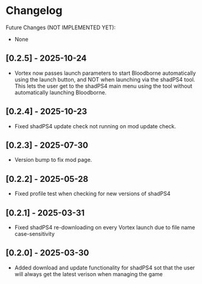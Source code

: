# Changelog

Future Changes (NOT IMPLEMENTED YET):

- None

## [0.2.5] - 2025-10-24

- Vortex now passes launch parameters to start Bloodborne automatically using the launch button, and NOT when launching via the shadPS4 tool. This lets the user get to the shadPS4 main menu using the tool without automatically launching Bloodborne.

## [0.2.4] - 2025-10-23

- Fixed shadPS4 update check not running on mod update check.

## [0.2.3] - 2025-07-30

- Version bump to fix mod page.

## [0.2.2] - 2025-05-28

- Fixed profile test when checking for new versions of shadPS4

## [0.2.1] - 2025-03-31

- Fixed shadPS4 re-downloading on every Vortex launch due to file name case-sensitivity

## [0.2.0] - 2025-03-30

- Added download and update functionality for shadPS4 sot that the user will always get the latest verison when managing the game
